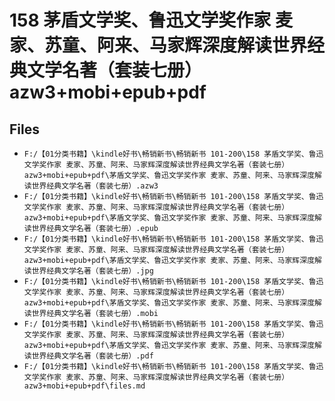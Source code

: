 # 158 茅盾文学奖、鲁迅文学奖作家 麦家、苏童、阿来、马家辉深度解读世界经典文学名著（套装七册）azw3+mobi+epub+pdf

## Files

- `F:/【01分类书籍】\kindle好书\畅销新书\畅销新书 101-200\158 茅盾文学奖、鲁迅文学奖作家 麦家、苏童、阿来、马家辉深度解读世界经典文学名著（套装七册）azw3+mobi+epub+pdf\茅盾文学奖、鲁迅文学奖作家 麦家、苏童、阿来、马家辉深度解读世界经典文学名著（套装七册）.azw3`
- `F:/【01分类书籍】\kindle好书\畅销新书\畅销新书 101-200\158 茅盾文学奖、鲁迅文学奖作家 麦家、苏童、阿来、马家辉深度解读世界经典文学名著（套装七册）azw3+mobi+epub+pdf\茅盾文学奖、鲁迅文学奖作家 麦家、苏童、阿来、马家辉深度解读世界经典文学名著（套装七册）.epub`
- `F:/【01分类书籍】\kindle好书\畅销新书\畅销新书 101-200\158 茅盾文学奖、鲁迅文学奖作家 麦家、苏童、阿来、马家辉深度解读世界经典文学名著（套装七册）azw3+mobi+epub+pdf\茅盾文学奖、鲁迅文学奖作家 麦家、苏童、阿来、马家辉深度解读世界经典文学名著（套装七册）.jpg`
- `F:/【01分类书籍】\kindle好书\畅销新书\畅销新书 101-200\158 茅盾文学奖、鲁迅文学奖作家 麦家、苏童、阿来、马家辉深度解读世界经典文学名著（套装七册）azw3+mobi+epub+pdf\茅盾文学奖、鲁迅文学奖作家 麦家、苏童、阿来、马家辉深度解读世界经典文学名著（套装七册）.mobi`
- `F:/【01分类书籍】\kindle好书\畅销新书\畅销新书 101-200\158 茅盾文学奖、鲁迅文学奖作家 麦家、苏童、阿来、马家辉深度解读世界经典文学名著（套装七册）azw3+mobi+epub+pdf\茅盾文学奖、鲁迅文学奖作家 麦家、苏童、阿来、马家辉深度解读世界经典文学名著（套装七册）.pdf`
- `F:/【01分类书籍】\kindle好书\畅销新书\畅销新书 101-200\158 茅盾文学奖、鲁迅文学奖作家 麦家、苏童、阿来、马家辉深度解读世界经典文学名著（套装七册）azw3+mobi+epub+pdf\files.md`
